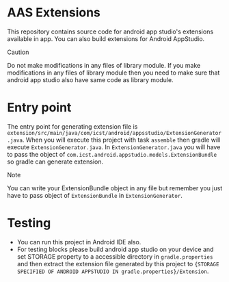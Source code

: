 # AAS Extensions
This repository contains source code for android app studio's extensions available in app.
You can also build extensions for Android AppStudio.

> [!CAUTION]
> Do not make modifications in any files of library module.
> If you make modifications in any files of library module then you need to make sure that android app studio also have same code as library module.

# Entry point
The entry point for generating extension file is `extension/src/main/java/com/icst/android/appsstudio/ExtensionGenerator.java`.
When you will execute this project with task `assemble` then gradle will execute `ExtensionGenerator.java`.
In `ExtensionGenerator.java` you will have to pass the object of `com.icst.android.appstudio.models.ExtensionBundle` so gradle can generate extension.

> [!NOTE]
> You can write your ExtensionBundle object in any file but remember you just have to pass object of `ExtensionBundle` in `ExtensionGenerator`.

# Testing
- You can run this project in Android IDE also.
- For testing blocks please build android app studio on your device and set STORAGE property to a accessible directory in `gradle.properties` and then extract the extension file generated by this project to `{STORAGE SPECIFIED OF ANDROID APPSTUDIO IN gradle.properties}/Extension`.
